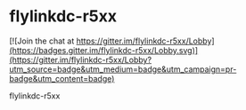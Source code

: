 flylinkdc-r5xx
==============

[![Join the chat at https://gitter.im/flylinkdc-r5xx/Lobby](https://badges.gitter.im/flylinkdc-r5xx/Lobby.svg)](https://gitter.im/flylinkdc-r5xx/Lobby?utm_source=badge&utm_medium=badge&utm_campaign=pr-badge&utm_content=badge)

flylinkdc-r5xx
